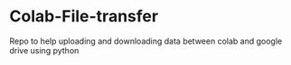 # Colab-File-transfer
Repo to help uploading and downloading data between colab and google drive using python

